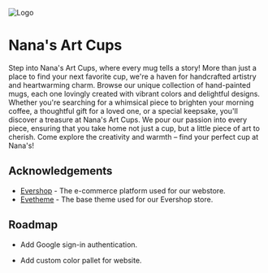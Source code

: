 
![Logo](themes/eve/public/logo.png)


# Nana's Art Cups

Step into Nana's Art Cups, where every mug tells a story! More than just a place to find your next favorite cup, we're a haven for handcrafted artistry and heartwarming charm. Browse our unique collection of hand-painted mugs, each one lovingly created with vibrant colors and delightful designs. Whether you're searching for a whimsical piece to brighten your morning coffee, a thoughtful gift for a loved one, or a special keepsake, you'll discover a treasure at Nana's Art Cups. We pour our passion into every piece, ensuring that you take home not just a cup, but a little piece of art to cherish. Come explore the creativity and warmth – find your perfect cup at Nana's!

## Acknowledgements

 - [Evershop](https://github.com/evershopcommerce/evershop) - The e-commerce platform used for our webstore.
 - [Evetheme](https://github.com/evershopcommerce/evetheme) - The base theme used for our Evershop store.
 
## Roadmap

 - Add Google sign-in authentication.
 
 - Add custom color pallet for website.